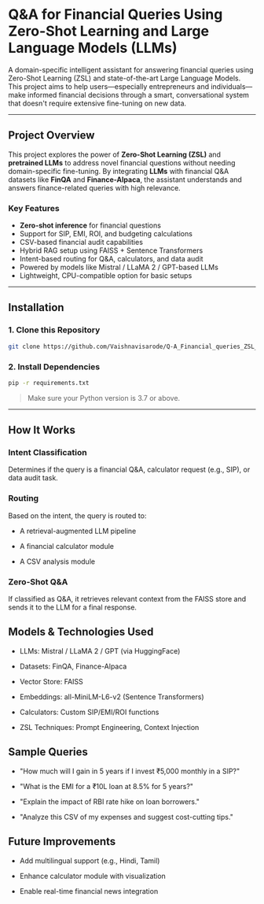 #  Q&A for Financial Queries Using Zero-Shot Learning and Large Language Models (LLMs)

A domain-specific intelligent assistant for answering financial queries using Zero-Shot Learning (ZSL) and state-of-the-art Large Language Models. This project aims to help users—especially entrepreneurs and individuals—make informed financial decisions through a smart, conversational system that doesn't require extensive fine-tuning on new data.

---

##  Project Overview

This project explores the power of **Zero-Shot Learning (ZSL)** and **pretrained LLMs** to address novel financial questions without needing domain-specific fine-tuning. By integrating **LLMs** with financial Q&A datasets like **FinQA** and **Finance-Alpaca**, the assistant understands and answers finance-related queries with high relevance.

###  Key Features

-  **Zero-shot inference** for financial questions
-  Support for SIP, EMI, ROI, and budgeting calculations
-  CSV-based financial audit capabilities
-  Hybrid RAG setup using FAISS + Sentence Transformers
-  Intent-based routing for Q&A, calculators, and data audit
-  Powered by models like Mistral / LLaMA 2 / GPT-based LLMs
-  Lightweight, CPU-compatible option for basic setups

---
##  Installation

### 1. Clone this Repository

```bash
git clone https://github.com/Vaishnavisarode/Q-A_Financial_queries_ZSL_LLMs.git

```

### 2. Install Dependencies

```bash
pip -r requirements.txt
```

>  Make sure your Python version is 3.7 or above.

---

##  How It Works

### Intent Classification
Determines if the query is a financial Q&A, calculator request (e.g., SIP), or data audit task.

### Routing
Based on the intent, the query is routed to:

- A retrieval-augmented LLM pipeline

- A financial calculator module

- A CSV analysis module

### Zero-Shot Q&A
If classified as Q&A, it retrieves relevant context from the FAISS store and sends it to the LLM for a final response.

## Models & Technologies Used
- LLMs: Mistral / LLaMA 2 / GPT (via HuggingFace)

- Datasets: FinQA, Finance-Alpaca

- Vector Store: FAISS

- Embeddings: all-MiniLM-L6-v2 (Sentence Transformers)

- Calculators: Custom SIP/EMI/ROI functions

- ZSL Techniques: Prompt Engineering, Context Injection

## Sample Queries
- "How much will I gain in 5 years if I invest ₹5,000 monthly in a SIP?"

- "What is the EMI for a ₹10L loan at 8.5% for 5 years?"

- "Explain the impact of RBI rate hike on loan borrowers."

- "Analyze this CSV of my expenses and suggest cost-cutting tips."

## Future Improvements
- Add multilingual support (e.g., Hindi, Tamil)

- Enhance calculator module with visualization

- Enable real-time financial news integration
